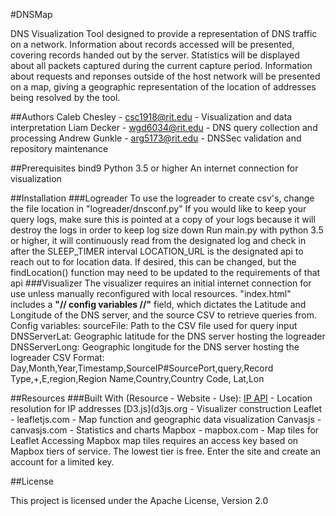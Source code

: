 #DNSMap

DNS Visualization Tool designed to provide a representation of DNS traffic on a network.
Information about records accessed will be presented, covering records handed out by the server.
Statistics will be displayed about all packets captured during the current capture period.
Information about requests and reponses outside of the host network will be presented on a map,
giving a geographic representation of the location of addresses being resolved by the tool.


##Authors
Caleb Chesley - csc1918@rit.edu - Visualization and data interpretation
Liam Decker - wgd6034@rit.edu - DNS query collection and processing
Andrew Gunkle - arg5173@rit.edu - DNSSec validation and repository maintenance


##Prerequisites
bind9
Python 3.5 or higher
An internet connection for visualization

##Installation
###Logreader
To use the logreader to create csv's, change the file location in "logreader/dnsconf.py"
If you would like to keep your query logs, make sure this is pointed at a copy of your logs because it will destroy the logs in order to keep log size down
Run main.py with python 3.5 or higher, it will continuously read from the designated log and check in after the SLEEP\_TIMER interval
LOCATION\_URL is the designated api to reach out to for location data. If desired, this can be changed, but the findLocation() function may need to be updated to the requirements of that api
###Visualizer
The visualizer requires an initial internet connection for use unless manually reconfigured with local resources.
"index.html" includes a **"// config variables //"** field, which dictates the Latitude and Longitude of the DNS server,
and the source CSV to retrieve queries from.
Config variables:
    sourceFile: Path to the CSV file used for query input
    DNSServerLat: Geographic latitude for the DNS server hosting the logreader
    DNSServerLong: Geographic longitude for the DNS server hosting the logreader
CSV Format:
Day,Month,Year,Timestamp,SourceIP#SourcePort,query,Record Type,+,E,region,Region Name,Country,Country Code, Lat,Lon


##Resources
###Built With (Resource - Website - Use):
[IP API](ip-api.com) - Location resolution for IP addresses
[D3.js](d3js.org - Visualizer construction
Leaflet - leafletjs.com - Map function and geographic data visualization
Canvasjs - canvasjs.com - Statistics and charts
Mapbox - mapbox.com - Map tiles for Leaflet
    Accessing Mapbox map tiles requires an access key based on Mapbox tiers of service.
    The lowest tier is free.
    Enter the site and create an account for a limited key.


##License

This project is licensed under the Apache License, Version 2.0
